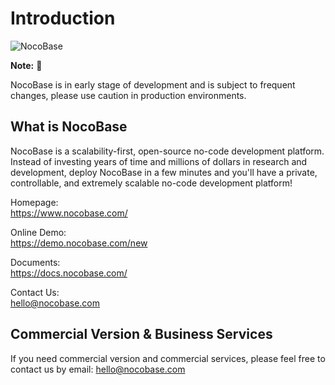 # Introduction

![NocoBase](https://nocobase-file.oss-cn-beijing.aliyuncs.com/main-l.png)

**Note:** 📌

NocoBase is in early stage of development and is subject to frequent changes, please use caution in production environments.

## What is NocoBase

NocoBase is a scalability-first, open-source no-code development platform.   
Instead of investing years of time and millions of dollars in research and development, deploy NocoBase in a few minutes and you'll have a private, controllable, and extremely scalable no-code development platform!

Homepage:  
https://www.nocobase.com/  

Online Demo:  
https://demo.nocobase.com/new

Documents:  
https://docs.nocobase.com/

Contact Us:  
hello@nocobase.com

## Commercial Version & Business Services

If you need commercial version and commercial services, please feel free to contact us by email: hello@nocobase.com
